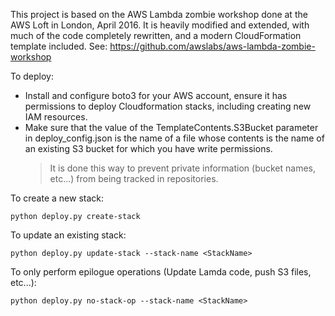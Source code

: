 This project is based on the AWS Lambda zombie workshop done at the AWS Loft in London, April 2016. It is heavily modified and extended, with much of the code completely rewritten, and a modern CloudFormation template included.
See: https://github.com/awslabs/aws-lambda-zombie-workshop

To deploy:

- Install and configure boto3 for your AWS account, ensure it has permissions to deploy Cloudformation stacks, including creating new IAM resources.
- Make sure that the value of the TemplateContents.S3Bucket parameter in deploy_config.json is the name of a file whose contents is the name of an existing S3 bucket for which you have write permissions.
  > It is done this way to prevent private information (bucket names, etc...) from being tracked in repositories.

To create a new stack: 

```
python deploy.py create-stack
```

To update an existing stack:

```
python deploy.py update-stack --stack-name <StackName>
```

To only perform epilogue operations (Update Lamda code, push S3 files, etc...):

```
python deploy.py no-stack-op --stack-name <StackName>
```
